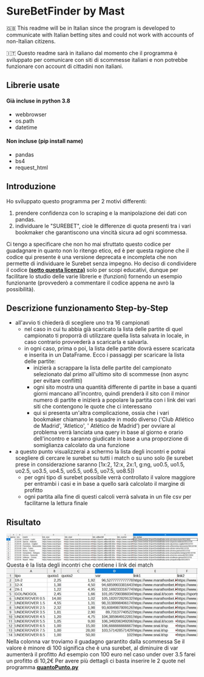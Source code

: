 # SureBetFinder by Mast
:uk: This readme will be in Italian since the program is developed to communicate with Italian betting sites and could not work with accounts of non-Italian citizens.

:it: Questo readme sarà in italiano dal momento che il programma è sviluppato per comunicare con siti di scommesse italiani e non potrebbe funzionare con account di cittadini non italiani.

## Librerie usate
#### Già incluse in python 3.8
* webbrowser
* os.path
* datetime
#### Non incluse (pip install name)
* pandas
* bs4
* request_html

## Introduzione
Ho sviluppato questo programma per 2 motivi differenti:
1. prendere confidenza con lo scraping e la manipolazione dei dati con pandas.
2. individuare le "SUREBET", cioè le differenze di quota presenti tra i vari bookmaker che garantiscono una vincità sicura ad ogni scommessa.

Ci tengo a specificare che non ho mai sfruttato questo codice per guadagnare in quanto non lo ritengo etico, ed è per questa ragione che il codice qui presente è una versione deprecata e incompleta che non permette di individuare le Surebet senza impegno. 
Ho deciso di condividere il codice __[(sotto questa licenza)](https://github.com/simonemastella/surebetfinder/blob/main/LICENSE)__ solo per scopi educativi, dunque per facilitare lo studio delle varie librerie e (funzioni) fornendo un esempio funzionante (provvederò a commentare il codice appena ne avrò la possibilità).

## Descrizione funzionamento Step-by-Step
* all'avvio ti chiederà di scegliere uno tra 16 campionati
  - nel caso in cui tu abbia già scaricato la lista delle partite di quel campionato ti proporrà di utilizzare quella lista salvata in locale, in caso contrario provvederà a scaricarla e salvarla.
  - in ogni caso, prima o poi, la lista delle partite dovrà essere scaricata e inserita in un DataFrame. Ecco i passaggi per scaricare la lista delle partite:
    + inizierà a scrappare la lista delle partite del campionato selezionato dal primo all'ultimo sito di scommesse (non async per evitare conflitti)
    + ogni sito mostra una quantità differente di partite in base a quanti giorni mancano all'incontro, quindi prenderà il sito con il minor numero di partite e inizierà a popolare la partita con i link dei vari siti che contengono le quote che ci interessano
    + qui si presenta un'altra complicazione, ossia che i vari bookmaker chiamano le squadre in modo diverso ('Club Atlético de Madrid', 'Atletico', ' Atlético de Madrid') per ovviare al problema verrà lanciata una query in base al giorno e orario dell'incontro e saranno giudicate in base a una proporzione di somiglianza calcolato da una funzione
* a questo punto visualizzerai a schermo la lista degli incontri e potrai scegliere di cercare le surebet su tutti i match o su uno solo (le surebet prese in considerazione saranno [1x:2, 12:x, 2x:1, g:ng, uo0.5, uo1.5, uo2.5, uo3.5, uo4.5, uo5.5, uo6.5, uo7.5, uo8.5])
  - per ogni tipo di surebet possibile verrà controllato il valore maggiore per entrambi i casi e in base a quello sarà calcolato il margine di profitto
  - ogni partita alla fine di questi calcoli verrà salvata in un file csv per facilitarne la lettura finale
  
## Risultato
![](img/Screenshot_2.jpg)  
Questa è la lista degli incontri che contiene i link dei match
![](img/Screenshot_1.jpg) 
Nella colonna var troviamo il guadagno garantito dalla scommessa
Se il valore è minore di 100 significa che è una surebet, al diminuire di var aumenterà il profitto
Ad esempio con 100 euro nel caso under over 3.5 farei un profitto di 10,2€
Per avere più dettagli ci basta inserire le 2 quote nel programma __[quantoPunto.py](https://github.com/simonemastella/surebetfinder/quantoPunto.py)__
